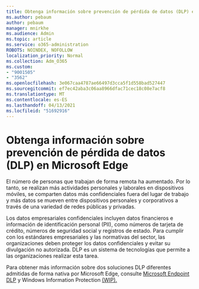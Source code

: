 ```yaml
---
title: Obtenga información sobre prevención de pérdida de datos (DLP) en Microsoft Edge
ms.author: pebaum
author: pebaum
manager: mnirkhe
ms.audience: Admin
ms.topic: article
ms.service: o365-administration
ROBOTS: NOINDEX, NOFOLLOW
localization_priority: Normal
ms.collection: Adm_O365
ms.custom:
- "9001505"
- "3562"
ms.openlocfilehash: 3e067caa4787ae66497d3cca5f1d558bad527447
ms.sourcegitcommit: ef7ec42aba3c06aa8966dfac71cec18c08e7acf8
ms.translationtype: MT
ms.contentlocale: es-ES
ms.lasthandoff: 04/13/2021
ms.locfileid: "51692916"
---
```

# <a name="learn-about-data-loss-prevention-dlp-in-microsoft-edge"></a>Obtenga información sobre prevención de pérdida de datos (DLP) en Microsoft Edge

El número de personas que trabajan de forma remota ha aumentado. Por lo tanto, se realizan más actividades personales y laborales en dispositivos móviles, se comparten datos más confidenciales fuera del lugar de trabajo y más datos se mueven entre dispositivos personales y corporativos a través de una variedad de redes públicas y privadas.

Los datos empresariales confidenciales incluyen datos financieros e información de identificación personal (PII), como números de tarjeta de crédito, números de seguridad social y registros de estado. Para cumplir con los estándares empresariales y las normativas del sector, las organizaciones deben proteger los datos confidenciales y evitar su divulgación no autorizada. DLP es un sistema de tecnologías que permite a las organizaciones realizar esta tarea.

Para obtener más información sobre dos soluciones DLP diferentes admitidas de forma nativa por Microsoft Edge, consulte [Microsoft Endpoint DLP](https://go.microsoft.com/fwlink/?linkid=2151765) y Windows Information Protection [(WIP).](https://go.microsoft.com/fwlink/?linkid=2151766)